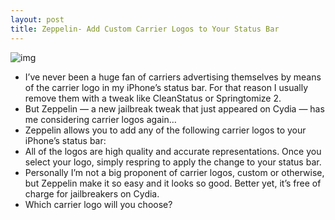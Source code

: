 ```yaml
---
layout: post
title: Zeppelin- Add Custom Carrier Logos to Your Status Bar
---
```

![img](http://media.idownloadblog.com/wp-content/uploads/2012/01/Zeppelin-Screenshot.jpg)
* I’ve never been a huge fan of carriers advertising themselves by means of the carrier logo in my iPhone’s status bar. For that reason I usually remove them with a tweak like CleanStatus or Springtomize 2.
* But Zeppelin — a new jailbreak tweak that just appeared on Cydia — has me considering carrier logos again…
* Zeppelin allows you to add any of the following carrier logos to your iPhone’s status bar:
* All of the logos are high quality and accurate representations. Once you select your logo, simply respring to apply the change to your status bar.
* Personally I’m not a big proponent of carrier logos, custom or otherwise, but Zeppelin make it so easy and it looks so good. Better yet, it’s free of charge for jailbreakers on Cydia.
* Which carrier logo will you choose?

